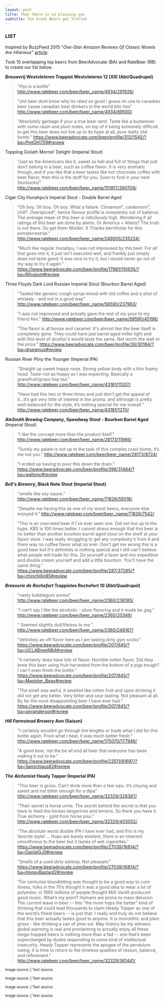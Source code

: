 ```yaml
---
layout: post
title: Then there is no pleasing you
subtitle: Ten Great Beers get Trolled
---
```


### LIST

Inspired by BuzzFeed 2015 "_One-Star Amazon Reviews Of Classic Novels Are Hilarious_" [article](https://www.buzzfeed.com/margaretmaurer/one-star-amazon-reviews-of-classic-novels-18660?utm_term=.gnyqBma0vE#.psRMOdRGjr).

Took 10 overlapping top beers from BeerAdvocate (BA) and RateBeer (RB) to create our list below.

**_Brouwerij Westvleteren_ Trappist Westvleteren 12 (XII)	(Abt/Quadrupel)**

> "Pipi in a bottle" http://www.ratebeer.com/beer/beer_name/4934/291926/
>
> "shit beer dont know why its rated so good i guess im use to canadian beer cause canadian best drinkers in the world bitc hes" http://www.ratebeer.com/beer/beer_name/4934/89500/
>
> "Absolutely garbage if your a true beer nerd. Taste like a budweiser with some raisin and plum notes, on top of it being extremely difficult to get this beer does not live up to its hype at all, pure malty shit bomb." https://www.beeradvocate.com/beer/profile/313/1545/?ba=PintOh1759#review

Toppling Goliath Mornin’ Delight	(Imperial Stout)

> "Just as the Americans like it, sweet as hell and full of things that just don’t belong in a beer, such as coffee flavor. It is very aromatic though, and if you like that a beer tastes like hot chocolate coffee with beer flavor, then this is the stuff for you. Soon to find in your next Sturbucks!" http://www.ratebeer.com/beer/beer_name/151817/390708/

Cigar City Hunahpu’s Imperial Stout - Double Barrel Aged

> "Oh boy. Oh boy. Oh boy. What a failure. Cinnamon², cardemom², chili². Overspiced², hence flavour profile is completely out of balance. The average mean of this beer is ridicilously high. Wondering if all ratings of this beer are done by aliens. Or America = Aliens? The truth is out there. Go get them Mulder. X Thanks berntholer for this extraterrestrial." http://www.ratebeer.com/beer/beer_name/249005/235224/
>
> "Much like regular Hunahpu, I was not impressed by this beer. For all that goes into it, it just isn't executed well, and frankly just simply does not taste good. It was nice to try it, but I would never go out of my way to try it again." https://www.beeradvocate.com/beer/profile/17981/110635/?ba=Rifugium#review

Three Floyds Dark Lord Russian Imperial Stout (Bourbon Barrel Aged)

> "Tasted like generic cough syrup mixed with old coffee and a shot of whiskey - and not in a good way" http://www.ratebeer.com/beer/beer_name/58590/237963/
>
> "I was not impressed and actually gave the rest of my pour to my friend Kev." http://www.ratebeer.com/beer/beer_name/58590/45198/
>
> "The flavor is all booze and caramel. It's almost like the beer itself is completely gone. They could have just barrel aged miller light and with this level of alcohol it would taste the same. Not worth the wait or the price." https://www.beeradvocate.com/beer/profile/26/30184/?ba=drseamus#review

Russian River Pliny the Younger	(Imperial IPA)

> "Straight up sweet hoppy nose. Strong yellow body with a thin foamy head. Taste-not as hoppy as I was expecting. Basically a graoefruit/grass hop tea." http://www.ratebeer.com/beer/beer_name/43181/11207/
> 
> "Have had this two or three times and just don’t get the appeal of it...it’s got very little of interest in the aroma, and although is pretty well-balanced for the style, it’s nothing special for me overall." http://www.ratebeer.com/beer/beer_name/43181/1270/

**_AleSmith Brewing Company_, Speedway Stout - Bourbon Barrel Aged**	(Imperial Stout)

> "I like the concept more than the product itself." http://www.ratebeer.com/beer/beer_name/28173/11966/
> 
> "Surely my palate is not up to the task of this complex roast bomb, it’s me not you." http://www.ratebeer.com/beer/beer_name/28173/8724/
>
> "I ended up having to pour this down the drain." https://www.beeradvocate.com/beer/profile/396/31484/?ba=waltonc#review

**_Bell's Brewery_, Black Note Stout (Imperial Stout)**

> "smells like soy sauce." http://www.ratebeer.com/beer/beer_name/71826/55018/
>
> "Despite me having this as one of my worst beers, everyone else enjoyed it." http://www.ratebeer.com/beer/beer_name/71826/7542/
>
> "This is an overrated beer if I've ever seen one. Did not live up to the hype. KBS is 100 times better. I cannot stress enough that this beer is no better than another bourbon barrel aged stout on the shelf at your liquor store. I was really struggling to get any complexity's from it and there was no coffee flavor what so ever. Don't get me wrong this is a good beer but It's definitely is nothing special and I still can't believe what people will trade for this. Do yourself a favor and mix expedition and double cream yourself and add a little bourbon. You'll have the same thing." https://www.beeradvocate.com/beer/profile/287/37265/?ba=chinchillin85#review

**_Brasserie de Rochefort_ Trappistes Rochefort 10	(Abt/Quadrupel)**

> "nasty bubblegum aroma" http://www.ratebeer.com/beer/beer_name/2360/238185/
>
> "I can’t say I like the alcoholic - plum flavoring and it made be gag." http://www.ratebeer.com/beer/beer_name/2360/20349/
>
> " Seemed slightly dull/lifeless to me." http://www.ratebeer.com/beer/beer_name/2360/248167/
>
> "definitely an off flavor here as I am tasting dirty gym socks" https://www.beeradvocate.com/beer/profile/207/645/?ba=UCLABrewN84#review
>
> "It certainly does have lots of flavor. Horrible rotten flavor. Did they brew this beer using fruit harvested from the bottom of a pigs trough? I can't even finish the bottle." https://www.beeradvocate.com/beer/profile/207/645/?ba=Magister_Beav#review
> 
> "The smell was awful. It smelled like rotten fruit and upon drinking it did not get any better. Very bitter and sour tasting. Not pleasant at all. By far the most disappointing beer I have ever had." https://www.beeradvocate.com/beer/profile/207/645/?ba=ianranderson#review

**_Hill Farmstead Brewery_ Ann (Saison)**

> "I certainly wouldnt go through the lengths or trade what I did for this bottle again. From what I hear, it was much better fresh." http://www.ratebeer.com/beer/beer_name/175070/177946/
>
> "A good beer, not the be all end all beer that everyone has been making it out to be." https://www.beeradvocate.com/beer/profile/22511/81697/?ba=Samichlaus82#review

**_The Alchemist_ Heady Topper (Imperial IPA)**

> "This beer is gross. Can’t drink more than a few sips. It’s cloying and sweet and not bitter enough for a dipa" http://www.ratebeer.com/beer/beer_name/32329/329387/
>
> "Their secret is horse urine. The secret behind the secret is that you have to feed the horses tangerines and lemons. So there you have it. True alchemy - gold from horse piss." http://www.ratebeer.com/beer/beer_name/32329/403052/
>
> "The absolute worst double IPA I have ever had, and this is my favorite style! ... Hops are barely existent, there is an inherent smoothness to the beer but it tastes of wet cigarettes." https://www.beeradvocate.com/beer/profile/27039/16814/?ba=DanielGJ0#review
>
> "Smells of a used dirty ashtray. Not pleasant." https://www.beeradvocate.com/beer/profile/27039/16814/?ba=HoppyBastard2#review
>
> "For centuries bloodletting was thought to be a good way to cure illness, folks in the 70’s thought it was a good idea to wear a lot of polyester, in 1990 millions of people thought Milli Vanilli produced good music. What’s my point? Humans are prone to mass delusion. The current wave in beer -- this "the more hops the better" kind of thinking that could lead thousands to claim Heady Topper as one of the world’s finest beers -- is just that. I really and truly do not believe that this beer actually tastes good to anyone. It is monolithic and plain gross - like drinking a can of pine-sol. May history be my witness: global warming is real and proclaiming to actually enjoy all these mega-hopped beers is nothing more than a fad -- one that’s been supercharged by dudes responding to some kind of intellectual insecurity. Heady Topper represents the apogee of the pendulum swing, it is time to return to the timeless qualities of reason, balance, and refinement." http://www.ratebeer.com/beer/beer_name/32329/361441/

<sub>Image source: <a href="" target="_blank"></a> | Text source: <a href="" target="_blank"></a></sub>

<sub>Image source: <a href="" target="_blank"></a> | Text source: <a href="" target="_blank"></a></sub>

<sub>Image source: <a href="" target="_blank"></a> | Text source: <a href="" target="_blank"></a></sub>

<sub>Image source: <a href="" target="_blank"></a> | Text source: <a href="" target="_blank"></a></sub>
